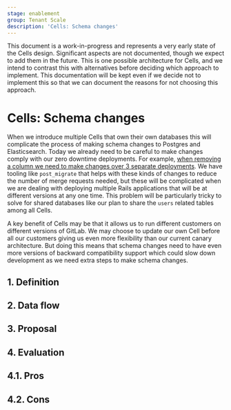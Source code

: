 ```yaml
---
stage: enablement
group: Tenant Scale
description: 'Cells: Schema changes'
---
```


<!-- vale gitlab.FutureTense = NO -->

This document is a work-in-progress and represents a very early state of the
Cells design. Significant aspects are not documented, though we expect to add
them in the future. This is one possible architecture for Cells, and we intend to
contrast this with alternatives before deciding which approach to implement.
This documentation will be kept even if we decide not to implement this so that
we can document the reasons for not choosing this approach.

# Cells: Schema changes

When we introduce multiple Cells that own their own databases this will complicate the process of making schema changes to Postgres and Elasticsearch.
Today we already need to be careful to make changes comply with our zero downtime deployments.
For example, [when removing a column we need to make changes over 3 separate deployments](../../../development/database/avoiding_downtime_in_migrations.md#dropping-columns).
We have tooling like `post_migrate` that helps with these kinds of changes to reduce the number of merge requests needed, but these will be complicated when we are dealing with deploying multiple Rails applications that will be at different versions at any one time.
This problem will be particularly tricky to solve for shared databases like our plan to share the `users` related tables among all Cells.

A key benefit of Cells may be that it allows us to run different customers on different versions of GitLab.
We may choose to update our own Cell before all our customers giving us even more flexibility than our current canary architecture.
But doing this means that schema changes need to have even more versions of backward compatibility support which could slow down development as we need extra steps to make schema changes.

## 1. Definition

## 2. Data flow

## 3. Proposal

## 4. Evaluation

## 4.1. Pros

## 4.2. Cons
